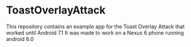 # ToastOverlayAttack

This repository contains an example app for the Toast Overlay Attack that worked until Android 7.1
It was made to work on a Nexus 6 phone running android 6.0
